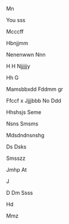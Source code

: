 

Mn

You sss

Mcccff








Hbnjjmm

Nenenwwn
Nnn

H
H
Njjjjjy


Hh
G



Mamsbbxdd
Fddmm gr 

 Ffccf x
Jjjjbbb
No 
Ddd



Hhshsjs
Seme 


Nsns
  Smsms

Mdsdndnsnshg

Ds
Dsks

Smsszz

Jmhp
At



J


D
Dm
Ssss




Hd


Mmz





